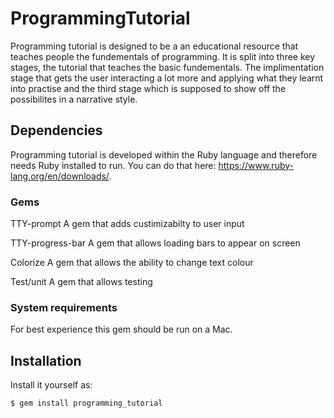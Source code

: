 # ProgrammingTutorial

Programming tutorial is designed to be a an educational resource that teaches people the fundementals of programming. It is split into three key stages, the tutorial that teaches the basic fundementals. The implimentation stage that gets the user interacting a lot more and applying what they learnt into practise and the third stage which is supposed to show off the possibilites in a narrative style.

## Dependencies

Programming tutorial is developed within the Ruby language and therefore needs Ruby installed to run. You can do that here: https://www.ruby-lang.org/en/downloads/.

### Gems

TTY-prompt
A gem that adds custimizabilty to user input

TTY-progress-bar
A gem that allows loading bars to appear on screen

Colorize
A gem that allows the ability to change text colour

Test/unit
A gem that allows testing

### System requirements

For best experience this gem should be run on a Mac.

## Installation

Install it yourself as:

    $ gem install programming_tutorial


